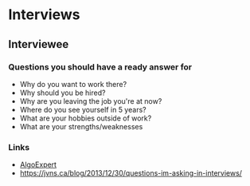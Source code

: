 # Interviews

## Interviewee

### Questions you should have a ready answer for

- Why do you want to work there?
- Why should you be hired?
- Why are you leaving the job you're at now?
- Where do you see yourself in 5 years?
- What are your hobbies outside of work?
- What are your strengths/weaknesses

### Links

- [AlgoExpert](https://www.algoexpert.io)
- https://jvns.ca/blog/2013/12/30/questions-im-asking-in-interviews/
